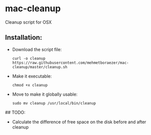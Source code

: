 # mac-cleanup
	
Cleanup script for OSX

## Installation:

* Download the script file:

	`curl -o cleanup https://raw.githubusercontent.com/mehmetboraezer/mac-cleanup/master/cleanup.sh`

* Make it executable:

	`chmod +x cleanup`

* Move to make it globally usable:

	`sudo mv cleanup /usr/local/bin/cleanup`

## TODO:

* Calculate the difference of free space on the disk before and after cleanup
